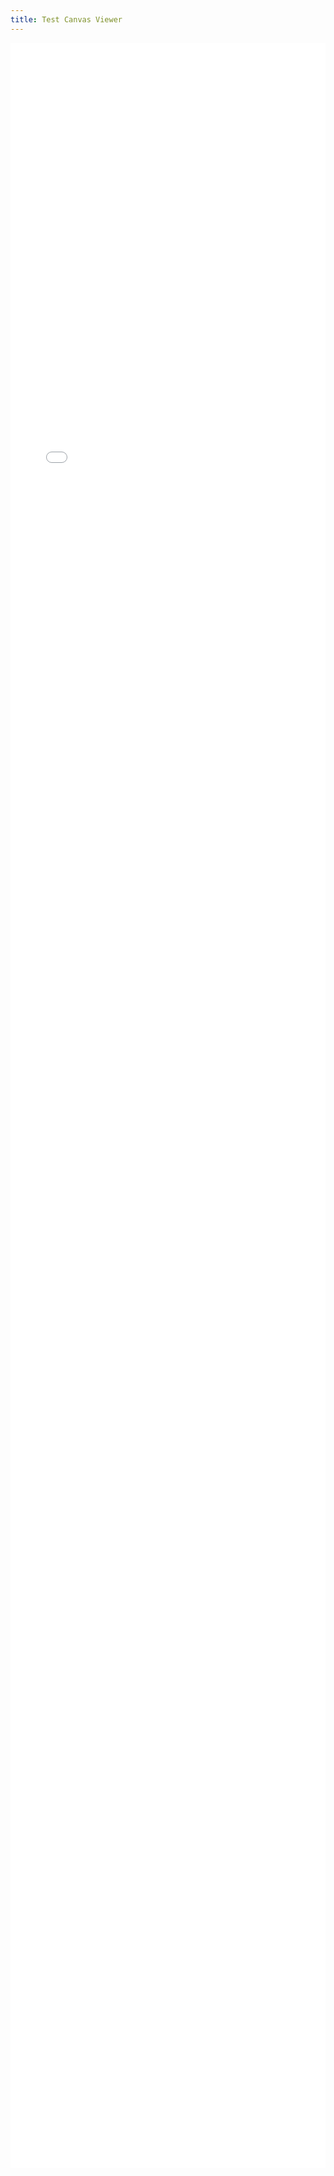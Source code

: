 ```yaml
---
title: Test Canvas Viewer
---
```

<iframe src="/DDC-Canon/Tests/jsoncanvas/TestCanvas.html" style="width:100%; height:85vh; border:none;"></iframe>
